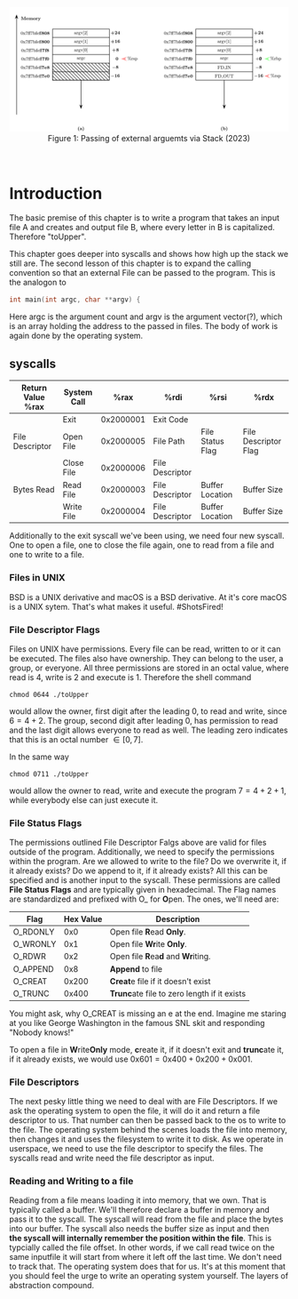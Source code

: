 <div align="center">
  <img src="./.assets/2025-04-03_Marek_Schiffer_x86_64_Calling_External.png" alt="External Calling x86_64" width="700">

  <div align="center">
    <figcaption> Figure 1: Passing of external arguemts via Stack (2023) </figcaption>
  </div>
  <br> <br>
</div>

# Introduction
The basic premise of this chapter is to write a program that
takes an input file A  and creates and output file B, where every letter 
in B is capitalized. Therefore "toUpper".  

This chapter goes deeper into syscalls and shows how high up the stack we still are.
The second lesson of this chapter is to expand the calling convention so that an external
File can be passed to the program. This is the analogon to 
```c
int main(int argc, char **argv) {
```
Here argc is the argument count and argv is the argument vector(?), which is an array
holding the address to the passed in files. The body of work is again done by the operating
system.

## syscalls
| Return Value %rax   | System Call    | %rax       | %rdi            | %rsi               | %rdx                 |
|---------------------|----------------|------------|-----------------|--------------------|----------------------|
|                     | Exit           | 0x2000001  | Exit Code       |                    |                      |
| File Descriptor     | Open File      | 0x2000005  | File Path       | File Status Flag   | File Descriptor Flag |
|                     | Close File     | 0x2000006  | File Descriptor |                    |                      |
| Bytes Read          | Read File      | 0x2000003  | File Descriptor | Buffer Location    | Buffer Size          |
|                     | Write File     | 0x2000004  | File Descriptor | Buffer Location    | Buffer Size          |


Additionally to the exit syscall we've been using, we need four new syscall. One to open
a file, one to close the file again, one to read from a file and one to write to a file.

### Files in UNIX
BSD is a UNIX derivative and macOS is a BSD derivative. At it's core macOS is a UNIX sytem.
That's what makes it useful. \#ShotsFired!  

### File Descriptor Flags
Files on UNIX have permissions. Every file can be read, written to or it can be executed.
The files also have ownership. They can belong to the user, a group, or everyone. 
All three permissions are stored in an octal value, where read is 4, write is 2
and execute is 1. Therefore the shell command 
```
chmod 0644 ./toUpper
```
would allow the owner, first digit after the leading 0, to read and write, since
$6 = 4 + 2$. The group, second digit after leading 0, has permission to read and the last
digit allows everyone to read as well. The leading zero indicates that this is an octal number
$\in [0,7]$.

In the same way 
```
chmod 0711 ./toUpper
```
would allow the owner to read, write and execute the program $7 = 4 + 2 + 1$, while everybody else can just execute it.

### File Status Flags
The permissions outlined File Descriptor Falgs above are valid for files outside of the program. 
Additionally, we need to specify the permissions within the program. Are we allowed to write to the file? 
Do we overwrite it, if it already exists? Do we append to it, if it already exists? All this can be 
specified and is another input to the syscall. These permissions are called **File Status Flags** and are 
typically given in hexadecimal.  The Flag names are standardized and prefixed with O\_ for **O**pen.
The ones, we'll need are:

| Flag       | Hex Value | Description                                      |
|------------|-----------|--------------------------------------------------|
| O_RDONLY   | 0x0       | Open file **R**ead **Only**.                     |
| O_WRONLY   | 0x1       | Open file **Wr**ite **Only**.                    |
| O_RDWR     | 0x2       | Open file **R**ea**d** and **Wr**iting.          |
| O_APPEND   | 0x8       | **Append** to file                               |
| O_CREAT    | 0x200     | **Creat**e file if it doesn't exist              |
| O_TRUNC    | 0x400     | **Trunc**ate file to zero length if it exists    |

You might ask, why O\_CREAT is missing an e at the end. Imagine me staring at
you like George Washington in the famous SNL skit and responding "Nobody knows!"

To open a file in **W**rite**Only** mode, **c**reate it, if it doesn't exit and
**trunc**ate it, if it already exists, we would use $\text{0x601} = \text{0x400} + \text{0x200} + \text{0x001}$.

### File Descriptors
The next pesky little thing we need to deal with are File Descriptors. If we ask the operating system
to open the file, it will do it and return a file descriptor to us. That number can then be passed back
to the os to write to the file. The operating system behind the scenes loads the file into memory, 
then changes it and uses the filesystem to write it to disk. As we operate in userspace, we need to
use the file descriptor to specify the files. The syscalls read and write need the file descriptor as 
input.  

### Reading and Writing to a file
Reading from a file means loading it into memory, that we own. That is typically called a buffer. We'll
therefore declare a buffer in memory and pass it to the syscall. The syscall will read from the file
and place the bytes into our buffer. The syscall also needs the buffer size as input and then  
**the syscall will internally remember the position within the file**. This is typcially called the 
file offset. In other words, if we call read twice on the same inputfile it will start from where it left 
off the last time. We don't need to track that. The operating system does that for us. It's at this moment 
that you should feel the urge to write an operating system yourself. The layers of abstraction compound.

